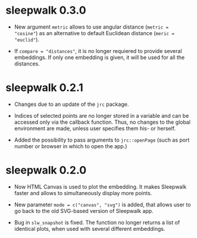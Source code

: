 # sleepwalk 0.3.0

* New argument `metric` allows to use angular distance (`metric = "cosine"`) as an alternative to default Euclidean distance
(`meric = "euclid"`).

* If `compare = "distances"`, it is no longer requiered to provide several embeddings. If only one embedding is given, it
will be used for all the distances.

# sleepwalk 0.2.1

* Changes due to an update of the `jrc` package.

* Indices of selected points are no longer stored in a variable and can be accessed only via the callback function. 
Thus, no changes to the global environment are made, unless user specifies them his- or herself.

* Added the possibility to pass arguments to `jrc::openPage` (such as port number or browser in which to open the app.)

# sleepwalk 0.2.0

* Now HTML Canvas is used to plot the embedding. It makes Sleepwalk faster and allows to simultaneously display more points.

* New parameter `mode = c("canvas", "svg")` is added, that allows user to go back to the old SVG-based version of Sleepwalk app.

* Bug in `slw_snapshot` is fixed. The function no longer returns a list of identical plots, when used with several different embeddings.